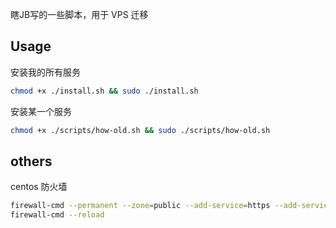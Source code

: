 瞎JB写的一些脚本，用于 VPS 迁移

## Usage

安装我的所有服务

```bash
chmod +x ./install.sh && sudo ./install.sh
```

安装某一个服务

```bash
chmod +x ./scripts/how-old.sh && sudo ./scripts/how-old.sh
```

## others

centos 防火墙

```bash
firewall-cmd --permanent --zone=public --add-service=https --add-service=http
firewall-cmd --reload
```
